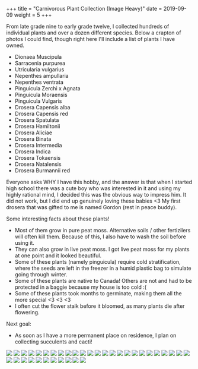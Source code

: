 +++
title = "Carnivorous Plant Collection (Image Heavy)"
date = 2019-09-09
weight = 5
+++

From late grade nine to early grade twelve, I collected hundreds of individual plants and over a dozen different species. Below a crapton of photos I could find, though right here I'll include a list of plants I have owned.

- Dionaea Muscipula
- Sarracenia purpurea
- Utricularia vulgarius
- Nepenthes ampullaria
- Nepenthes ventrata
- Pinguicula Zerchi x Agnata
- Pinguicula Moraensis
- Pinguicula Vulgaris
- Drosera Capensis alba
- Drosera Capensis red
- Drosera Spatulata
- Drosera Hamiltonii
- Drosera Aliciae
- Drosera Binata
- Drosera Intermedia
- Drosera Indica
- Drosera Tokaensis
- Drosera Natalensis
- Drosera Burmannii red

Everyone asks WHY I have this hobby, and the answer is that when I started high school there was a cute boy who was interested in it and using my highly rational mind, I decided this was the obvious way to impress him. It did not work, but I did end up genuinely loving these babies <3 My first drosera that was gifted to me is named Gordon (rest in peace buddy).

Some interesting facts about these plants!
 - Most of them grow in pure peat moss. Alternative soils / other fertizilers will often kill them. Because of this, I also have to wash the soil before using it.
  - They can also grow in live peat moss. I got live peat moss for my plants at one point and it looked beautiful.
 - Some of these plants (namely pinguicula) require cold stratification, where the seeds are left in the freezer in a humid plastic bag to simulate going through winter.
 - Some of these plants are native to Canada! Others are not and had to be protected in a baggie because my house is too cold :(
 - Some of these plants took months to germinate, making them all the more special <3 <3 <3
 - I often cut the flower stalk before it bloomed, as many plants die after flowering.

Next goal:
 - As soon as I have a more permanent place on residence, I plan on collecting succulents and cacti!

![](../img/carnivorousplants/1.jpg)
![](../img/carnivorousplants/2.jpg)
![](../img/carnivorousplants/3.jpg)
![](../img/carnivorousplants/4.jpg)
![](../img/carnivorousplants/5.jpg)
![](../img/carnivorousplants/6.jpg)
![](../img/carnivorousplants/7.jpg)
![](../img/carnivorousplants/8.jpg)
![](../img/carnivorousplants/9.jpg)
![](../img/carnivorousplants/10.jpg)
![](../img/carnivorousplants/11.jpg)
![](../img/carnivorousplants/12.jpg)
![](../img/carnivorousplants/13.jpg)
![](../img/carnivorousplants/14.jpg)
![](../img/carnivorousplants/15.jpg)
![](../img/carnivorousplants/16.jpg)
![](../img/carnivorousplants/17.jpg)
![](../img/carnivorousplants/18.jpg)
![](../img/carnivorousplants/19.jpg)
![](../img/carnivorousplants/20.jpg)
![](../img/carnivorousplants/21.jpg)
![](../img/carnivorousplants/22.jpg)
![](../img/carnivorousplants/23.jpg)
![](../img/carnivorousplants/24.jpg)
![](../img/carnivorousplants/25.jpg)
![](../img/carnivorousplants/26.jpg)
![](../img/carnivorousplants/27.jpg)
![](../img/carnivorousplants/28.jpg)
![](../img/carnivorousplants/29.jpg)
![](../img/carnivorousplants/30.jpg)
![](../img/carnivorousplants/31.jpg)
![](../img/carnivorousplants/32.jpg)
![](../img/carnivorousplants/33.jpg)
![](../img/carnivorousplants/34.jpg)
![](../img/carnivorousplants/35.jpg)
![](../img/carnivorousplants/36.jpg)
